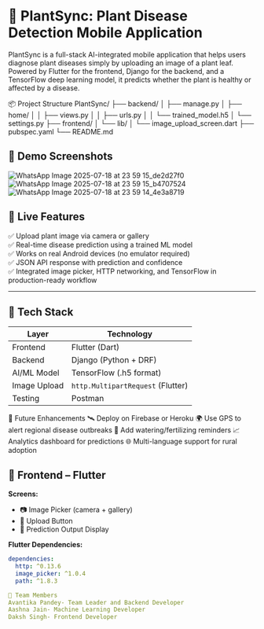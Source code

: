 # 🌿 PlantSync: Plant Disease Detection Mobile Application

PlantSync is a full-stack AI-integrated mobile application that helps users diagnose plant diseases simply by uploading an image of a plant leaf. Powered by Flutter for the frontend, Django for the backend, and a TensorFlow deep learning model, it predicts whether the plant is healthy or affected by a disease.


📦 Project Structure
PlantSync/
├── backend/
│   ├── manage.py
│   ├── home/
│   │   ├── views.py
│   │   ├── urls.py
│   │   └── trained_model.h5
│   └── settings.py
├── frontend/
│   └── lib/
│       └── image_upload_screen.dart
├── pubspec.yaml
└── README.md


## 📸 Demo Screenshots
![WhatsApp Image 2025-07-18 at 23 59 15_de2d27f0](https://github.com/user-attachments/assets/349c533f-a4b6-406c-bafc-06dfca01876d)    ![WhatsApp Image 2025-07-18 at 23 59 15_b4707524](https://github.com/user-attachments/assets/59b297d9-28b0-4787-8b46-be71d39edb17)     ![WhatsApp Image 2025-07-18 at 23 59 14_4e3a8719](https://github.com/user-attachments/assets/8ac3c621-5df5-4cf7-a6ae-6167e5f2a6e3)


## 🚀 Live Features

✅ Upload plant image via camera or gallery  
✅ Real-time disease prediction using a trained ML model  
✅ Works on real Android devices (no emulator required)  
✅ JSON API response with prediction and confidence  
✅ Integrated image picker, HTTP networking, and TensorFlow in production-ready workflow

---

## 🔧 Tech Stack

| Layer        | Technology                             |
|--------------|----------------------------------------|
| Frontend     | Flutter (Dart)                         | 
| Backend      | Django (Python + DRF)                  |
| AI/ML Model  | TensorFlow (.h5 format)                |
| Image Upload | `http.MultipartRequest` (Flutter)      |
| Testing      | Postman                                |
    

📌 Future Enhancements
🛰 Deploy on Firebase or Heroku
🌍 Use GPS to alert regional disease outbreaks
🔔 Add watering/fertilizing reminders
📈 Analytics dashboard for predictions
🌐 Multi-language support for rural adoption
## 📱 Frontend – Flutter

**Screens:**
- 📷 Image Picker (camera + gallery)
- 🔼 Upload Button
- 🧾 Prediction Output Display

**Flutter Dependencies:**
```yaml
dependencies:
  http: ^0.13.6
  image_picker: ^1.0.4
  path: ^1.8.3

👥 Team Members
Avantika Pandey- Team Leader and Backend Developer
Aashna Jain- Machine Learning Developer
Daksh Singh- Frontend Developer
